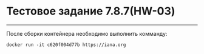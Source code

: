 # Тестовое задание 7.8.7(HW-03)
***
После сборки контейнера необходимо выполнить комманду:<br>
``` shell
docker run -it c620f004d77b https://iana.org
```
